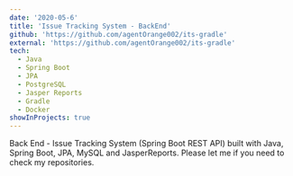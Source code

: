 ```yaml
---
date: '2020-05-6'
title: 'Issue Tracking System - BackEnd'
github: 'https://github.com/agentOrange002/its-gradle'
external: 'https://github.com/agentOrange002/its-gradle'
tech:
  - Java
  - Spring Boot
  - JPA
  - PostgreSQL
  - Jasper Reports
  - Gradle
  - Docker
showInProjects: true
---
```


Back End - Issue Tracking System (Spring Boot REST API) built with Java, Spring Boot, JPA, MySQL and JasperReports. Please let me if you need to check my repositories. 
